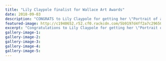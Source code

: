 ```yaml
---
title: "Lily Claypole finalist for Wallace Art Awards"
date: 2018-09-03
description: "CONGRATS to Lily Claypole for getting her \"Portrait of a Young Artist\" accepted as a finalist for the Wallace SS Art Awards..."
featured-image: http://c1940652.r52.cf0.rackcdn.com/5b9197d4ff2a7c296500001a/Lily-Claypole-Port-Yg-Artist-250Wallace-sept-2018.gif
excerpt: "Congratulations to Lily Claypole for getting her \"Portrait of a Young Artist\" accepted as a finalist for the Wallace Secondary School Art Awards."
gallery-image-1: 
gallery-image-2: 
gallery-image-3: 
gallery-image-4: 
gallery-image-5: 
---
```

